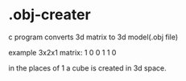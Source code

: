# .obj-creater
c program converts 3d matrix to 3d model(.obj file)

example 3x2x1 matrix:
1 0
0 1
1 0

in the places of 1 a cube is created in 3d space.
